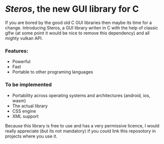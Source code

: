# _Steros_, the new GUI library for C

If you are bored by the good old C GUI libraries then maybe its time for a change. 
Introducing Steros, a GUI library writen in C with the help of classic glfw (at 
some point it would be nice to remove this dependency) and all mighty vulkan API.

### Features:

- Powerful
- Fast
- Portable to other programing languages

### To be implemented

- Portability across operating systems and architectures (android, ios, wasm)
- The actual library
- CSS engine
- XML support

Because this library is free to use and has a very permissive licence, 
I would really appreciate (but its not mandatory) if you could link this reposotory in projects 
where you use it.